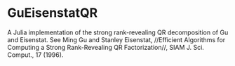 # GuEisenstatQR

A Julia implementation of the strong rank-revealing QR decomposition of Gu and Eisenstat. See Ming Gu and Stanley Eisenstat, //Efficient Algorithms for Computing a Strong Rank-Revealing QR Factorization//, SIAM J. Sci. Comput., 17 (1996).

